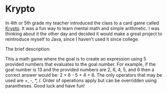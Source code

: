 # Krypto

In 4th or 5th grade my teacher introduced the class to a card game called [Krypto](https://en.wikipedia.org/wiki/Krypto_(game)). It was a fun way to learn mental math and simple arithmetic. I was thinking about it the other day and decided it would make a great project to reintroduce myself to Java, since I haven't used it since college. 

The brief description:

This a math game where the goal is to create an expression using 5 provided numbers
that evaluates to the goal number. For example, if the goal number is 13 and the
provided numbers are 2, 6, 4, 5, and 6 then a correct answer would be: 2 + 6 - 5 + 4 + 6.
The only operators that may be used are +, -, *, /. Order of operations apply but can be
overridden using parantheses. Good luck and have fun!